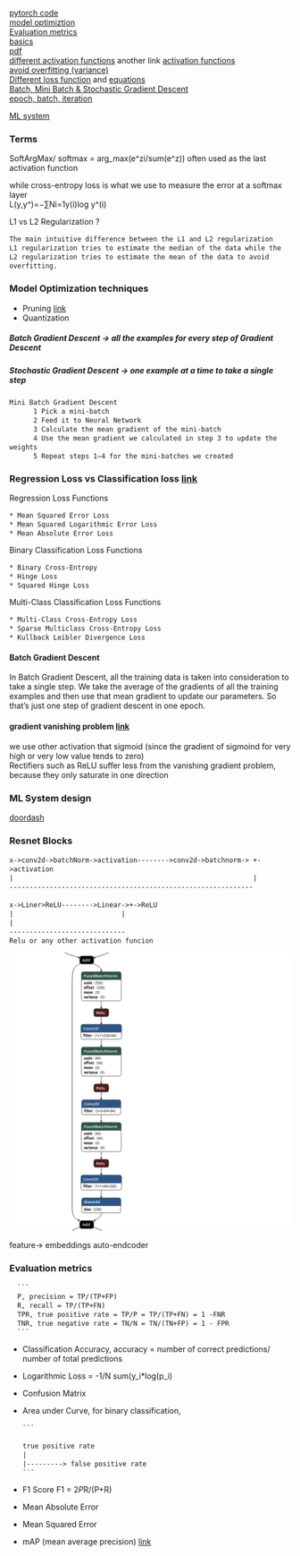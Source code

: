 [pytorch code](https://github.com/siam1251/cmds/blob/master/pytorch.md)       
[model optimiztion](#optimization)        
[Evaluation metrics](#metrics)       
[basics](https://www.analyticsvidhya.com/blog/2020/04/comprehensive-popular-deep-learning-interview-questions-answers/)   
[pdf](https://github.com/siam1251/cmds/blob/master/.images/ML%20Interview%20Cheat%20sheet.pdf)     
[different activation functions](https://towardsdatascience.com/activation-functions-neural-networks-1cbd9f8d91d6)
another link [activation functions](https://towardsdatascience.com/activation-functions-in-deep-neural-networks-aae2a598f211)       
[avoid overfitting (variance)](https://machinelearningmastery.com/introduction-to-regularization-to-reduce-overfitting-and-improve-generalization-error/)  
[Different loss function](https://medium.com/@zeeshanmulla/cost-activation-loss-function-neural-network-deep-learning-what-are-these-91167825a4de) and [equations](https://ml-cheatsheet.readthedocs.io/en/latest/loss_functions.html#:~:text=Cross%2Dentropy%20loss%2C%20or%20log,diverges%20from%20the%20actual%20label.)      
[Batch, Mini Batch & Stochastic Gradient Descent ](https://towardsdatascience.com/batch-mini-batch-stochastic-gradient-descent-7a62ecba642a#:~:text=Batch%20Gradient%20Descent%20can%20be,converges%20faster%20for%20larger%20datasets.)       
[epoch, batch, iteration](https://towardsdatascience.com/epoch-vs-iterations-vs-batch-size-4dfb9c7ce9c9)    

[ML system](https://www.theinsaneapp.com/2021/03/system-design-and-recommendation-algorithms.html)      


### Terms        
SoftArgMax/ softmax = arg_max(e^zi/sum(e^z))  often used as the last activation function                 

 while cross-entropy loss is what we use to measure the error at a softmax layer               
 L(y,y^)=−∑Ni=1y(i)log y^(i)

L1 vs L2 Regularization ?         
```
The main intuitive difference between the L1 and L2 regularization
L1 regularization tries to estimate the median of the data while the 
L2 regularization tries to estimate the mean of the data to avoid overfitting.
```


<a name="optimization">                  
      
            
### Model Optimization techniques       
      
   * Pruning [link](https://towardsdatascience.com/pruning-neural-networks-1bb3ab5791f9)          
   * Quantization
      
      

##### Batch Gradient Descent -> all the examples for every step of Gradient Descent                      
##### Stochastic Gradient Descent -> one example at a time to take a single step     
```
Mini Batch Gradient Descent                                     
      1 Pick a mini-batch                       
      2 Feed it to Neural Network                      
      3 Calculate the mean gradient of the mini-batch                      
      4 Use the mean gradient we calculated in step 3 to update the weights                      
      5 Repeat steps 1–4 for the mini-batches we created      
```
### Regression Loss vs Classification loss [link](https://machinelearningmastery.com/how-to-choose-loss-functions-when-training-deep-learning-neural-networks/)      

Regression Loss Functions     

    * Mean Squared Error Loss         
    * Mean Squared Logarithmic Error Loss         
    * Mean Absolute Error Loss         
Binary Classification Loss Functions     

    * Binary Cross-Entropy         
    * Hinge Loss         
    * Squared Hinge Loss         
Multi-Class Classification Loss Functions      

    * Multi-Class Cross-Entropy Loss         
    * Sparse Multiclass Cross-Entropy Loss         
    * Kullback Leibler Divergence Loss         


#### Batch Gradient Descent            
In Batch Gradient Descent, all the training data is taken into consideration to take a single step. We take the average of the gradients of all the training examples and then use that mean gradient to update our parameters. So that’s just one step of gradient descent in one epoch.

#### gradient vanishing problem [link](https://en.wikipedia.org/wiki/Vanishing_gradient_problem#:~:text=One%20of%20the%20newest%20and,part%20of%20the%20network%20architecture.)         
we use other activation that sigmoid (since the gradient of sigmoind for very high or very low value tends to zero)         
Rectifiers such as ReLU suffer less from the vanishing gradient problem, because they only saturate in one direction         


### ML System design   
[doordash](https://www.youtube.com/watch?v=sEZsIUBIhNk)     

### Resnet Blocks    
```
x->conv2d->batchNorm->activation-------->conv2d->batchnorm-> +->activation
|                                                            |
-------------------------------------------------------------
 
x->Liner>ReLU-------->Linear->+->ReLU
|                           |                                           |
-----------------------------
Relu or any other activation funcion
 ```
 ![title](.images/resnet.png)
 
feature-> embeddings
auto-endcoder
      
<a name="metrics">      
    
### Evaluation metrics      
      ```
      P, precision = TP/(TP+FP)
      R, recall = TP/(TP+FN)
      TPR, true positive rate = TP/P = TP/(TP+FN) = 1 -FNR
      TNR, true negative rate = TN/N = TN/(TN+FP) = 1 - FPR
      ```
* Classification Accuracy, accuracy = number of correct predictions/ number of total predictions      
* Logarithmic Loss = -1/N sum(y_i*log(p_i)            
* Confusion Matrix
* Area under Curve, for binary classification,
      
      ```            
      
      true positive rate                                          
      |                             
      |---------> false positive rate
      ```
* F1 Score F1 = 2*P*R/(P+R)
* Mean Absolute Error
* Mean Squared Error                 
     
* mAP (mean average precision) [link](https://medium.com/@timothycarlen/understanding-the-map-evaluation-metric-for-object-detection-a07fe6962cf3)          
      
